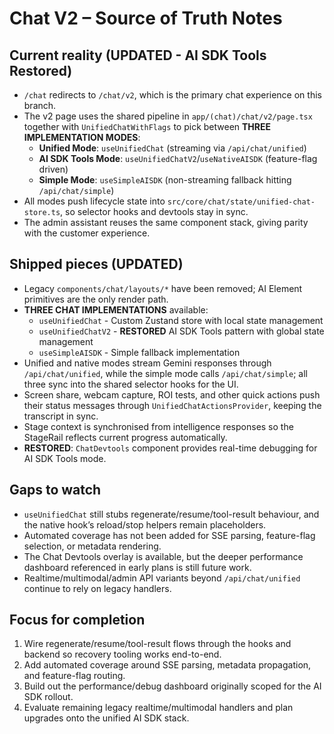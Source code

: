 # Chat V2 – Source of Truth Notes

## Current reality (UPDATED - AI SDK Tools Restored)
- `/chat` redirects to `/chat/v2`, which is the primary chat experience on this branch.
- The v2 page uses the shared pipeline in `app/(chat)/chat/v2/page.tsx` together with `UnifiedChatWithFlags` to pick between **THREE IMPLEMENTATION MODES**:
  - **Unified Mode**: `useUnifiedChat` (streaming via `/api/chat/unified`)
  - **AI SDK Tools Mode**: `useUnifiedChatV2`/`useNativeAISDK` (feature-flag driven)
  - **Simple Mode**: `useSimpleAISDK` (non-streaming fallback hitting `/api/chat/simple`)
- All modes push lifecycle state into `src/core/chat/state/unified-chat-store.ts`, so selector hooks and devtools stay in sync.
- The admin assistant reuses the same component stack, giving parity with the customer experience.

## Shipped pieces (UPDATED)
- Legacy `components/chat/layouts/*` have been removed; AI Element primitives are the only render path.
- **THREE CHAT IMPLEMENTATIONS** available:
  - `useUnifiedChat` - Custom Zustand store with local state management
  - `useUnifiedChatV2` - **RESTORED** AI SDK Tools pattern with global state management
  - `useSimpleAISDK` - Simple fallback implementation
- Unified and native modes stream Gemini responses through `/api/chat/unified`, while the simple mode calls `/api/chat/simple`; all three sync into the shared selector hooks for the UI.
- Screen share, webcam capture, ROI tests, and other quick actions push their status messages through `UnifiedChatActionsProvider`, keeping the transcript in sync.
- Stage context is synchronised from intelligence responses so the StageRail reflects current progress automatically.
- **RESTORED**: `ChatDevtools` component provides real-time debugging for AI SDK Tools mode.

## Gaps to watch
- `useUnifiedChat` still stubs regenerate/resume/tool-result behaviour, and the native hook’s reload/stop helpers remain placeholders.
- Automated coverage has not been added for SSE parsing, feature-flag selection, or metadata rendering.
- The Chat Devtools overlay is available, but the deeper performance dashboard referenced in early plans is still future work.
- Realtime/multimodal/admin API variants beyond `/api/chat/unified` continue to rely on legacy handlers.

## Focus for completion
1. Wire regenerate/resume/tool-result flows through the hooks and backend so recovery tooling works end-to-end.
2. Add automated coverage around SSE parsing, metadata propagation, and feature-flag routing.
3. Build out the performance/debug dashboard originally scoped for the AI SDK rollout.
4. Evaluate remaining legacy realtime/multimodal handlers and plan upgrades onto the unified AI SDK stack.
